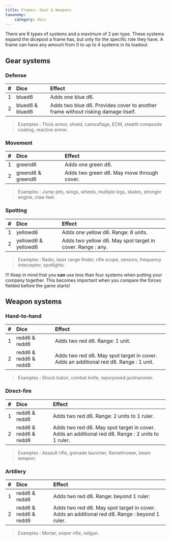 ```yaml
---
title: Frames: Gear & Weapons
taxonomy:
    category: docs
---
```

There are 6 types of systems and a maximum
of 2 per type. These systems expand
the dicepool a frame has, but only
for the specific role they have. A frame
can have any amount from 0 to up to 4
systems in its loadout.

## Gear systems

### Defense

| #       | Dice             | Effect                                                                                                                                                                                                    |
| :-----  | :-----           | :-----
| 1       | blued6           | Adds one blue d6.
| 2       | blued6 & blued6  | Adds two blue d6. Provides cover to another frame without risking damage itself.

> Examples : Thick armor, shield, camouflage, ECM, stealth composite coating, reactive armor.

### Movement

| #       | Dice                   | Effect                                                                                                                                                                                                    |
| :-----  | :-----                 | :-----
| 1       | greend6                | Adds one green d6.
| 2       | greend6 & greend6      | Adds two green d6. May move through cover.

> Examples : Jump-jets, wings, wheels, multiple legs, skates, stronger engine, claw feet.

### Spotting

| #       | Dice                   | Effect                                                                                                                                                                                                    |
| :-----  | :-----                 | :-----
| 1       | yellowd6               | Adds one yellow d6. Range: 8 units.
| 2       | yellowd6 & yellowd6    | Adds two yellow d6. May spot target in cover. Range : any.

> Examples : Radio, laser range finder, rifle scope, sensors, frequency interceptor, spotlights.

!!! Keep in mind that you **can** use less than four systems when putting your company together. This becomes important when you compare the forces fielded before the game starts!

## Weapon systems

### Hand-to-hand

| #       | Dice                   | Effect                                                                                                                                                                                                    |
| :-----  | :-----                 | :-----
| 1       | redd6 & redd6          | Adds two red d6. Range: 1 unit.
| 2       | redd6 & redd6 & redd8  | Adds two red d6. May spot target in cover. Adds an additional red d8. Range : 1 unit.

> Examples : Shock baton, combat knife, repurposed jackhammer.

### Direct-fire

| #       | Dice                   | Effect                                                                                                                                                                                                    |
| :-----  | :-----                 | :-----
| 1       | redd6 & redd6          | Adds two red d6. Range: 2 units to 1 ruler.
| 2       | redd6 & redd6 & redd8  | Adds two red d6. May spot target in cover. Adds an additional red d8. Range : 2 units to 1 ruler.

> Examples : Assault rifle, grenade launcher, flamethrower, beam weapon.

### Artillery

| #       | Dice                   | Effect                                                                                                                                                                                                    |
| :-----  | :-----                 | :-----
| 1       | redd6 & redd6          | Adds two red d6. Range: beyond 1 ruler.
| 2       | redd6 & redd6 & redd8  | Adds two red d6. May spot target in cover. Adds an additional red d8. Range : beyond 1 ruler.

> Examples : Mortar, sniper rifle, railgun.
